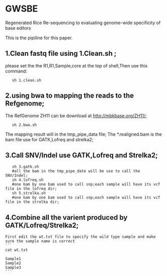 # GWSBE
Regenerated Rice Re-sequencing to evaluating genome-wide specificity of base editors

This is the pipiline for this paper.



## 1.Clean fastq file using 1.Clean.sh ;
  please set the the R1,R1,Sample,core at the top of shell,Then use this command:
``` 
   sh 1.clean.sh
``` 
## 2.using bwa to mapping the reads to the Refgenome;
  The RefGenome ZH11 can be download at http://mbkbase.org/ZH11/;
``` 
   sh 2.bwa.sh
```  
  The mapping result will in the tmp_pipe_data file;
  The *.realigned.bam is the bam file use for GATK,Lofreq and strelka2;
  
## 3.Call SNV/Indel use GATK,Lofreq and Strelka2;

``` 
   sh 3.gatk.sh
   #all the bam in the tmp_pipe_date will be use to call the SNV/Indel;
   sh 4.lofreq.sh
   #one bam by one bam used to call snp;each sample will have its vcf file in the lofreq dir;
   sh 5.strelka.sh
   #one bam by one bam used to call snp;each sample will have its vcf file in the strelka dir;
```

## 4.Combine all the varient produced by GATK/Lofreq/Strelka2;
	First edit the wt.txt file to specify the wild type sample and make sure the sample name is correct
	```
    cat wt.txt
	
	Sample1
	Sample2
	Sample3
	```
	
